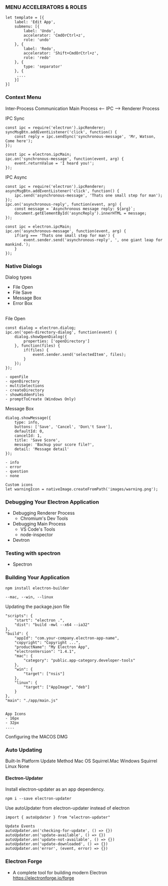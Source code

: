 
### MENU ACCELERATORS & ROLES

```
let template = [{
	label: 'Edit App',
	submenu: [{
		label: 'Undo',
		accelerator: 'CmdOrCtrl+z',
		role: 'undo'
	}, {
		label: 'Redo',
		accelerator: 'Shift+CmdOrCtrl+z',
		role: 'redo'
	}, {
		type: 'separator'
	}, {
	 ....
	}]
}]
```

### Context Menu

Inter-Process Communication
Main Process <-- IPC --> Renderer Process

IPC Sync
```
const ipc = require('electron').ipcRenderer;
syncMsgBtn.addEventListener('click', function() {
	const reply = ipc.sendSync('synchronous-message', 'Mr, Watson, Come here');
});

const ipc = electron.ipcMain;
ipc.on('synchronous-message', function(event, arg) {
	event.returnValue = 'I heard you!';
});
```

IPC Async

```
const ipc = require('electron').ipcRenderer;
asyncMsgBtn.addEventListener('click', function() {
	ipc.send('asynchronous-message', 'Thats one small step for man');
});
ipc.on('asynchronous-reply', function(event, arg) {
	const message = `Asynchronous message reply: ${arg}`;
	document.getElementById('asyncReply').innerHTML = message;
});

const ipc = electron.ipcMain;
ipc.on('asynchronous-message', function(event, arg) {
	if(arg === 'Thats one small step for man') {
		event.sender.send('asynchronous-reply', ', one giant leap for mankind.');
	}
});
```

### Native Dialogs
Dialog types
- File Open
- File Save
- Message Box
- Error Box <br/><br/>

File Open
```
const dialog = electron.dialog;
ipc.on('open-directory-dialog', function(event) {
	dialog.showOpenDialog({
		properties: ['openDirectory']
	}, function(files) {
		if(files) {
			event.sender.send('selectedItem', files);
		}
	});
});

- openFile
- openDirectory
- multiSelections
- createDirectory
- showHiddenFiles
- promptToCreate (Windows Only)
```

Message Box

```
dialog.showMessage({
	type: info,
	buttons: ['Save', 'Cancel', 'Don\'t Save'],
	defaultId: 0,
	cancelId: 1,
	title: 'Save Score',
	message: 'Backup your score file?',
	detail: 'Message detail'
});

- info
- error
- question
- none

Custom icons
let warningIcon = nativeImage.createFromPath('images/warning.png');

```

### Debugging Your Electron Application
- Debugging Renderer Process
	- Chromium's Dev Tools
- Debugging Main Process
	- VS Code's Tools
	- node-inspector
- Devtron

### Testing with spectron
- Spectron

### Building Your Application
```
npm install electron-builder

--mac, --win, --linux
```

Updating the package.json file
```
"scripts": {
	"start": "electron .",
	"dist": "build -mwl --x64 --ia32"
},
"build": {
	"appId": "com.your-company.electron-app-name",
	"copyright": "Copyright ...",
	"productName": "My Electron App",
	"electronVersion": "1.4.1",
	"mac": {
		"category": "public.app-category.developer-tools"
	},
	"win": {
		"target": ["nsis"]
	},
	"linux": {
		"target": ["AppImage", "deb"]
	}
},
"main": "./app/main.js"


App Icons
- 16px
- 32px
.... 

```

Configuring the MACOS DMG

### Auto Updating
Built-In
Platform Update Method
Mac OS   Squirrel.Mac
Windows  Squirrel
Linux    None

#### Electron-Updater
Install electron-updater as an app dependency.
```
npm i --save electron-updater
```
Use autoUpdater from electron-updater instead of electron
```
import { autoUpdater } from "electron-updater"

Update Events
autoUpdater.on('checking-for-update', () => {})
autoUpdater.on('update-available', () => {})
autoUpdater.on('update-not-available', () => {})
autoUpdater.on('update-downloaded', () => {})
autoUpdater.on('error', (event, error) => {})
```

### Electron Forge
- A complete tool for building modern Electron <br />
https://electronforge.io/forge
